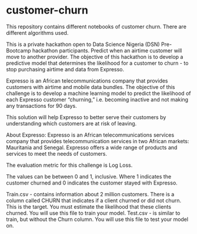 # customer-churn
This repository contains different notebooks of customer churn. There are different algorithms used. 

This is a private hackathon open to Data Science Nigeria (DSN) Pre-Bootcamp hackathon participants. Predict when an airtime customer will move to another provider. The objective of this hackathon is to develop a predictive model that determines the likelihood for a customer to churn - to stop purchasing airtime and data from Expresso.

Expresso is an African telecommunications company that provides customers with airtime and mobile data bundles. The objective of this challenge is to develop a machine learning model to predict the likelihood of each Expresso customer “churning,” i.e. becoming inactive and not making any transactions for 90 days.

This solution will help Expresso to better serve their customers by understanding which customers are at risk of leaving.

About Expresso:
Expresso is an African telecommunications services company that provides telecommunication services in two African markets: Mauritania and Senegal. Expresso offers a wide range of products and services to meet the needs of customers.

The evaluation metric for this challenge is Log Loss.

The values can be between 0 and 1, inclusive. Where 1 indicates the customer churned and 0 indicates the customer stayed with Expresso.

 Train.csv - contains information about 2 million customers. There is a column called CHURN that indicates if a client churned or did not churn. This is the target. You must estimate the likelihood that these clients churned. You will use this file to train your model.
Test.csv - is similar to train, but without the Churn column. You will use this file to test your model on.


